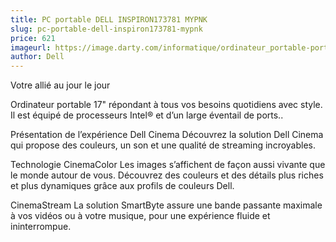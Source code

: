 ```yaml
---
title: PC portable DELL INSPIRON173781 MYPNK
slug: pc-portable-dell-inspiron173781-mypnk
price: 621
imageurl: https://image.darty.com/informatique/ordinateur_portable-portable/portable/dell_insp173781mypni3_8_1_s1908164715063A_122127317.jpg
author: Dell
---
```


Votre allié au jour le jour

Ordinateur portable 17" répondant à tous vos besoins quotidiens avec style. Il est équipé de processeurs Intel® et d’un large éventail de ports..

Présentation de l’expérience Dell Cinema
Découvrez la solution Dell Cinema qui propose des couleurs, un son et une qualité de streaming incroyables.

Technologie CinemaColor
Les images s’affichent de façon aussi vivante que le monde autour de vous. Découvrez des couleurs et des détails plus riches et plus dynamiques grâce aux profils de couleurs Dell.

CinemaStream
La solution SmartByte assure une bande passante maximale à vos vidéos ou à votre musique, pour une expérience fluide et ininterrompue.
